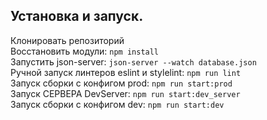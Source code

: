 ## Установка и запуск.

Клонировать репозиторий  
Восстановить модули: `npm install`  
Запустить json-server: `json-server --watch database.json`  
Ручной запуск линтеров eslint и stylelint: `npm run lint`   
Запуск сборки с конфигом prod: `npm run start:prod`  
Запуск СЕРВЕРА DevServer: `npm run start:dev_server`  
Запуск сборки с конфигом dev: `npm run start:dev`  
